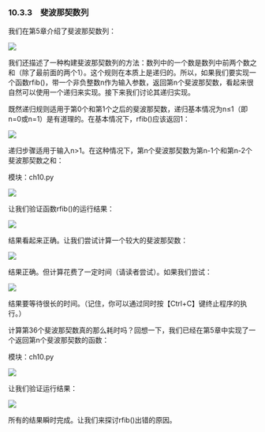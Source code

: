    

### 10.3.3　斐波那契数列

我们在第5章介绍了斐波那契数列：

![](0-Assets/Epubook/程序员编程语言经典合集（计算机科学丛书5册套装），javapython编程语言含经典教材龙书《编译原理》%20(Bruce%20Eckel%20%20Alfred%20V.%20Aho%20%20Monica%20S.%20Lam%20etc.)%20(Z-Library)/images/image09154.jpeg)

我们还描述了一种构建斐波那契数列的方法：数列中的一个数是数列中前两个数之和（除了最前面的两个1）。这个规则在本质上是递归的。所以，如果我们要实现一个函数rfib()，带一个非负整数n作为输入参数，返回第n个斐波那契数，看起来很自然可以使用一个递归来实现。接下来我们讨论其递归实现。

既然递归规则适用于第0个和第1个之后的斐波那契数，递归基本情况为n≤1（即n=0或n=1）是有道理的。在基本情况下，rfib()应该返回1：

![](0-Assets/Epubook/程序员编程语言经典合集（计算机科学丛书5册套装），javapython编程语言含经典教材龙书《编译原理》%20(Bruce%20Eckel%20%20Alfred%20V.%20Aho%20%20Monica%20S.%20Lam%20etc.)%20(Z-Library)/images/image09155.jpeg)

递归步骤适用于输入n>1。在这种情况下，第n个斐波那契数为第n-1个和第n-2个斐波那契数之和：

模块：ch10.py

![](0-Assets/Epubook/程序员编程语言经典合集（计算机科学丛书5册套装），javapython编程语言含经典教材龙书《编译原理》%20(Bruce%20Eckel%20%20Alfred%20V.%20Aho%20%20Monica%20S.%20Lam%20etc.)%20(Z-Library)/images/image09156.jpeg)

让我们验证函数rfib()的运行结果：

![](0-Assets/Epubook/程序员编程语言经典合集（计算机科学丛书5册套装），javapython编程语言含经典教材龙书《编译原理》%20(Bruce%20Eckel%20%20Alfred%20V.%20Aho%20%20Monica%20S.%20Lam%20etc.)%20(Z-Library)/images/image09157.jpeg)

结果看起来正确。让我们尝试计算一个较大的斐波那契数：

![](0-Assets/Epubook/程序员编程语言经典合集（计算机科学丛书5册套装），javapython编程语言含经典教材龙书《编译原理》%20(Bruce%20Eckel%20%20Alfred%20V.%20Aho%20%20Monica%20S.%20Lam%20etc.)%20(Z-Library)/images/image09158.jpeg)

结果正确。但计算花费了一定时间（请读者尝试）。如果我们尝试：

![](0-Assets/Epubook/程序员编程语言经典合集（计算机科学丛书5册套装），javapython编程语言含经典教材龙书《编译原理》%20(Bruce%20Eckel%20%20Alfred%20V.%20Aho%20%20Monica%20S.%20Lam%20etc.)%20(Z-Library)/images/image09159.jpeg)

结果要等待很长的时间。（记住，你可以通过同时按【Ctrl+C】键终止程序的执行。）

计算第36个斐波那契数真的那么耗时吗？回想一下，我们已经在第5章中实现了一个返回第n个斐波那契数的函数：

模块：ch10.py

![](0-Assets/Epubook/程序员编程语言经典合集（计算机科学丛书5册套装），javapython编程语言含经典教材龙书《编译原理》%20(Bruce%20Eckel%20%20Alfred%20V.%20Aho%20%20Monica%20S.%20Lam%20etc.)%20(Z-Library)/images/image09160.jpeg)

让我们验证运行结果：

![](0-Assets/Epubook/程序员编程语言经典合集（计算机科学丛书5册套装），javapython编程语言含经典教材龙书《编译原理》%20(Bruce%20Eckel%20%20Alfred%20V.%20Aho%20%20Monica%20S.%20Lam%20etc.)%20(Z-Library)/images/image09161.jpeg)

所有的结果瞬时完成。让我们来探讨rfib()出错的原因。